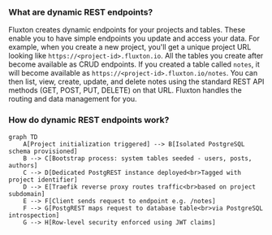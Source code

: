 ### What are dynamic REST endpoints?
Fluxton creates dynamic endpoints for your projects and tables. These enable you to have simple endpoints you update and access your data. For example, when you create a new project, you'll get a unique project URL looking like `https://<project-id>.fluxton.io`. All the tables you create after become available as CRUD endpoints. If you created a table called `notes`, it will become available as `https://<project-id>.fluxton.io/notes`. You can then list, view, create, update, and delete notes using the standard REST API methods (GET, POST, PUT, DELETE) on that URL. Fluxton handles the routing and data management for you.

### How do dynamic REST endpoints work?
```mermaid
graph TD
    A[Project initialization triggered] --> B[Isolated PostgreSQL schema provisioned]
    B --> C[Bootstrap process: system tables seeded - users, posts, authors]
    C --> D[Dedicated PostgREST instance deployed<br>Tagged with project identifier]
    D --> E[Traefik reverse proxy routes traffic<br>based on project subdomain]
    E --> F[Client sends request to endpoint e.g. /notes]
    F --> G[PostgREST maps request to database table<br>via PostgreSQL introspection]
    G --> H[Row-level security enforced using JWT claims]
```
